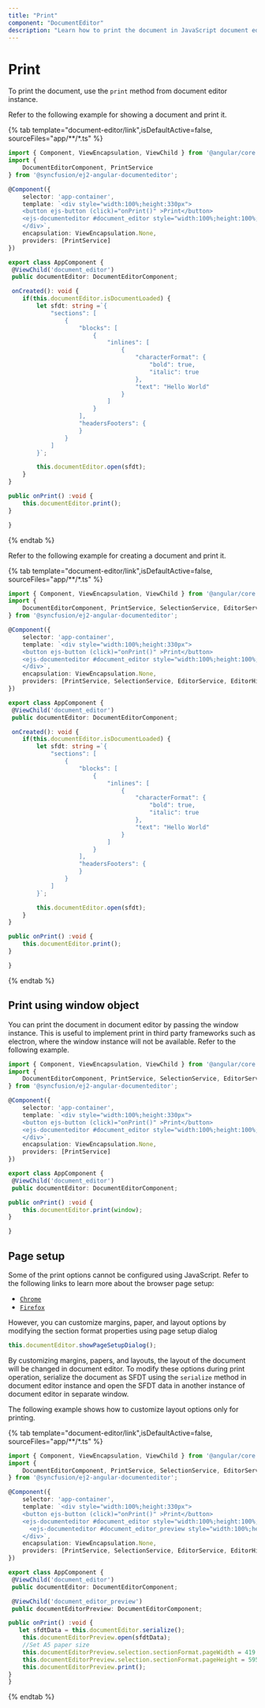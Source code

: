 ```yaml
---
title: "Print"
component: "DocumentEditor"
description: "Learn how to print the document in JavaScript document editor and customize page size, margins, and more during print."
---
```


# Print

To print the document, use the `print` method from document editor instance.

Refer to the following example for showing a document and print it.

{% tab template="document-editor/link",isDefaultActive=false, sourceFiles="app/**/*.ts" %}

```typescript
import { Component, ViewEncapsulation, ViewChild } from '@angular/core';
import {
    DocumentEditorComponent, PrintService
} from '@syncfusion/ej2-angular-documenteditor';

@Component({
    selector: 'app-container',
    template: `<div style="width:100%;height:330px">
    <button ejs-button (click)="onPrint()" >Print</button>
    <ejs-documenteditor #document_editor style="width:100%;height:100%;display:block" [enablePrint]=true (created)="onCreated()"></ejs-documenteditor>
    </div>`,
    encapsulation: ViewEncapsulation.None,
    providers: [PrintService]
})

export class AppComponent {
 @ViewChild('document_editor')
 public documentEditor: DocumentEditorComponent;

 onCreated(): void {
    if(this.documentEditor.isDocumentLoaded) {
        let sfdt: string =`{
            "sections": [
                {
                    "blocks": [
                        {
                            "inlines": [
                                {
                                    "characterFormat": {
                                        "bold": true,
                                        "italic": true
                                    },
                                    "text": "Hello World"
                                }
                            ]
                        }
                    ],
                    "headersFooters": {
                    }
                }
            ]
        }`;

        this.documentEditor.open(sfdt);
    }
}

public onPrint() :void {
    this.documentEditor.print();
}

}

```

{% endtab %}

Refer to the following example for creating a document and print it.

{% tab template="document-editor/link",isDefaultActive=false, sourceFiles="app/**/*.ts" %}

```typescript
import { Component, ViewEncapsulation, ViewChild } from '@angular/core';
import {
    DocumentEditorComponent, PrintService, SelectionService, EditorService, EditorHistoryService
} from '@syncfusion/ej2-angular-documenteditor';

@Component({
    selector: 'app-container',
    template: `<div style="width:100%;height:330px">
    <button ejs-button (click)="onPrint()" >Print</button>
    <ejs-documenteditor #document_editor style="width:100%;height:100%;display:block" [isReadOnly]=true [enableSelection]=true [enableEditor]=true [enablePrint]=true (created)="onCreated()"></ejs-documenteditor>
    </div>`,
    encapsulation: ViewEncapsulation.None,
    providers: [PrintService, SelectionService, EditorService, EditorHistoryService]
})

export class AppComponent {
 @ViewChild('document_editor')
 public documentEditor: DocumentEditorComponent;

 onCreated(): void {
    if(this.documentEditor.isDocumentLoaded) {
        let sfdt: string =`{
            "sections": [
                {
                    "blocks": [
                        {
                            "inlines": [
                                {
                                    "characterFormat": {
                                        "bold": true,
                                        "italic": true
                                    },
                                    "text": "Hello World"
                                }
                            ]
                        }
                    ],
                    "headersFooters": {
                    }
                }
            ]
        }`;

        this.documentEditor.open(sfdt);
    }
}

public onPrint() :void {
    this.documentEditor.print();
}

}

```

{% endtab %}

## Print using window object

You can print the document in document editor by passing the window instance. This is useful to implement print in third party frameworks such as electron, where the window instance will not be available. Refer to the following example.

```typescript
import { Component, ViewEncapsulation, ViewChild } from '@angular/core';
import {
    DocumentEditorComponent, PrintService, SelectionService, EditorService, EditorHistoryService
} from '@syncfusion/ej2-angular-documenteditor';

@Component({
    selector: 'app-container',
    template: `<div style="width:100%;height:330px">
    <button ejs-button (click)="onPrint()" >Print</button>
    <ejs-documenteditor #document_editor style="width:100%;height:100%;display:block" [enablePrint]=true></ejs-documenteditor>
    </div>`,
    encapsulation: ViewEncapsulation.None,
    providers: [PrintService]
})

export class AppComponent {
 @ViewChild('document_editor')
 public documentEditor: DocumentEditorComponent;

public onPrint() :void {
    this.documentEditor.print(window);
}

}

```

## Page setup

Some of the print options cannot be configured using JavaScript. Refer to the following links to learn more about the browser page setup:

* [`Chrome`](https://support.google.com/chrome/answer/1069693?hl=en&visit_id=1-636335333734668335-3165046395&rd=1/)
* [`Firefox`](https://support.mozilla.org/en-US/kb/how-print-web-pages-firefox/)

However, you can customize margins, paper, and layout options by modifying the section format properties using page setup dialog

```typescript
this.documentEditor.showPageSetupDialog();
```

By customizing margins, papers, and layouts, the layout of the document will be changed in document editor. To modify these options during print operation, serialize the document as SFDT using the `serialize` method in document editor instance and open the SFDT data in another instance of document editor in separate window.

The following example shows how to customize layout options only for printing.

{% tab template="document-editor/link",isDefaultActive=false, sourceFiles="app/**/*.ts" %}

```typescript
import { Component, ViewEncapsulation, ViewChild } from '@angular/core';
import {
    DocumentEditorComponent, PrintService, SelectionService, EditorService, EditorHistoryService, SfdtExportService
} from '@syncfusion/ej2-angular-documenteditor';

@Component({
    selector: 'app-container',
    template: `<div style="width:100%;height:330px">
    <button ejs-button (click)="onPrint()" >Print</button>
    <ejs-documenteditor #document_editor style="width:100%;height:100%;display:block" [isReadOnly]=false [enableSelection]=true [enableEditor]=true [enablePrint]=true [enableSfdtExport]=true></ejs-documenteditor>
      <ejs-documenteditor #document_editor_preview style="width:100%;height:100%;display:block" [isReadOnly]=false [enableSelection]=true [enableEditor]=true [enablePrint]=true [enableSfdtExport]=true></ejs-documenteditor>
    </div>`,
    encapsulation: ViewEncapsulation.None,
    providers: [PrintService, SelectionService, EditorService, EditorHistoryService, SfdtExportService]
})

export class AppComponent {
 @ViewChild('document_editor')
 public documentEditor: DocumentEditorComponent;

 @ViewChild('document_editor_preview')
 public documentEditorPreview: DocumentEditorComponent;

public onPrint() :void {
   let sfdtData = this.documentEditor.serialize();
    this.documentEditorPreview.open(sfdtData);
    //Set A5 paper size
    this.documentEditorPreview.selection.sectionFormat.pageWidth = 419.55;
    this.documentEditorPreview.selection.sectionFormat.pageHeight = 595.30;
    this.documentEditorPreview.print();
}
}

```

{% endtab %}
